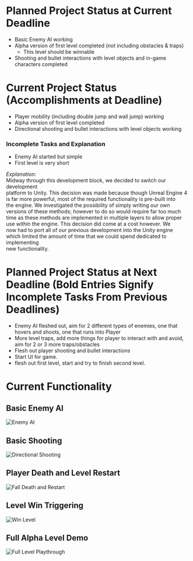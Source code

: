 # Planned Project Status at Current Deadline  
  * Basic Enemy AI working  
  * Alpha version of first level completed (not including obstacles & traps)    
    * This level should be winnable  
  * Shooting and bullet interactions with level objects and in-game characters completed  

# Current Project Status (Accomplishments at Deadline)  
  * Player mobility (including double jump and wall jump) working  
  * Alpha version of first level completed  
  * Directional shooting and bullet interactions with level objects working  
### Incomplete Tasks and Explanation  
  * Enemy AI started but simple
  * First level is very short  

*Explanation:*  
Midway through this development block, we decided to switch our development  
platform to Unity. This decision was made because though Unreal Engine 4  
is far more powerful, most of the required functionality is pre-built into  
the engine. We investigated the possibility of simply writing our own  
versions of these methods; however to do so would require far too much  
time as these methods are implemented in multiple layers to allow proper  
use within the engine. This decision did come at a cost however. We  
now had to port all of our previous development into the Unity engine  
which limited the amount of time that we could spend dedicated to implementing  
new functionality.  


# Planned Project Status at Next Deadline (Bold Entries Signify Incomplete Tasks From Previous Deadlines)  
  * Enemy AI fleshed out, aim for 2 different types of enemies, one that hovers and shoots, one that runs into Player
  * More level traps, add more things for player to interact with and avoid, aim for 2 or 3 more traps/obstacles
  * Flesh out player shooting and bullet interactions
  * Start UI for game.
  * flesh out first level, start and try to finish second level.  
  
# Current Functionality  
## Basic Enemy AI
![Enemy AI](https://github.com/OdinsWrath/NightmareHymn_Development/tree/master/Deadline_GIFs/BasicEnemyAI.gif)  

## Basic Shooting   
![Directional Shooting](https://github.com/OdinsWrath/NightmareHymn_Development/tree/master/Deadline_GIFs/BasicShooting.gif)  

## Player Death and Level Restart
![Fall Death and Restart](https://github.com/OdinsWrath/NightmareHymn_Development/tree/master/Deadline_GIFs/Death_Restart.gif)  

## Level Win Triggering
![Win Level](https://github.com/OdinsWrath/NightmareHymn_Development/tree/master/Deadline_GIFs/WinLevel.gif)

## Full Alpha Level Demo
![Full Level Playthrough](https://github.com/OdinsWrath/NightmareHymn_Development/tree/master/Deadline_GIFs/FullLevel_Alpha.gif)  
